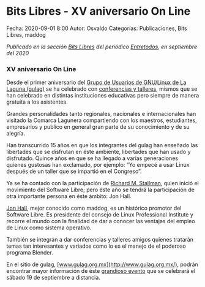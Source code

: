 Bits Libres - XV aniversario On Line
==================================

Fecha: 2020-09-01 8:00
Autor: Osvaldo
Categorías: Publicaciones, Bits Libres, maddog

_Publicado en la sección [Bits Libres](http://www.gulag.org.mx/revista/2016-05-10-Bits-Libres.html) del periódico [Entretodos](http://periodicoentretodos.mx/version-impresa/), en septiembre del 2020_

<!-- break -->

### XV aniversario On Line

Desde el primer aniversario del [Grupo de Usuarios de GNU/Linux de La Laguna (gulag)](http://www.gulag.org.mx/) se ha celebrado con [conferencias y talleres](http://www.gulag.org.mx/category/eventos.html), mismos que se han celebrado en distintas instituciones educativas pero siempre de manera gratuita a los asistentes.

Grandes personalidades tanto regionales, nacionales e internacionales han visitado la Comarca Lagunera compartiendo con los maestros, estudiantes, empresarios y publico en general gran parte de su conocimiento y de su alegría.

Han transcurrido 15 años en que los integrantes del gulag han enseñado las libertades que se disfrutan en éste ambiente, libertades que han usado y disfrutado. Quince años en que se ha llegado a varias generaciones quienes gustosas han exclamado, por ejemplo: “Yo empecé a usar Linux después de un taller que se impartió en el Congreso”.

Ya se ha contado con la participación de [Richard M. Stallman](http://www.gulag.org.mx/tag/richard-stallman.html), quien inició el movimiento del Software Libre; pero éste año se tendrá la participación de otra importante persona en éste ámbito: Jon Hall.

[Jon Hall](http://www.gulag.org.mx/tag/jon-maddog-hall.html), mejor conocido como maddog, es un histórico promotor del Software Libre. Es presidente del consejo de Linux Professional Institute y recorre el mundo con la finalidad de dar a conocer las ventajas del empleo de Linux como sistema operativo.

También se integran a dar conferencias y talleres amigos quienes tratarán temas tan interesantes y variados como lo es el manejo de el poderoso programa Blender.

En el sitio de gulag, [www.gulag.org.mx](http://www.gulag.org.mx/), podrán encontrar mayor información de éste [grandioso evento](http://www.gulag.org.mx/resumen-del-congreso-de-software-libre-2020.html) que se celebrará el sábado 19 de septiembre a distancia.

